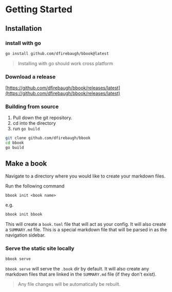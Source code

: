 
# Getting Started

## Installation

### install with go

```bash
go install github.com/dfirebaugh/bbook@latest
```
> Installing with go should work cross platform

### Download a release
[https://github.com/dfirebaugh/bbook/releases/latest](https://github.com/dfirebaugh/bbook/releases/latest)

### Building from source

1. Pull down the git repository.
2. cd into the directory
3. run `go build`

```bash
git clone github.com/dfirebaugh/bbook
cd bbook
go build
```

## Make a book

Navigate to a directory where you would like to create your markdown files.

Run the following command

`bbook init <book name>`

e.g.

```bash
bbook init bbook
```

This will create a `book.toml` file that will act as your config.
It will also create a `SUMMARY.md` file.  This is a special markdown file that will be parsed in as the navigation sidebar.

### Serve the static site locally

```bash
bbook serve
```

`bbook serve` will serve the `.book` dir by default.  It will also create any markdown files that are linked in the `SUMMARY.md` file (if they don't exist).

> Any file changes will be automatically be rebuilt.

